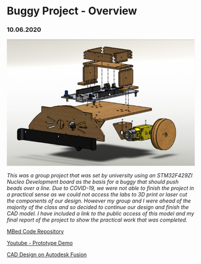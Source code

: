 <h1> Buggy Project - Overview </h1>

<h3> 10.06.2020 </h3>

<img src="https://github.com/chellij/RIJ-Portfolio/blob/master/3.%20Buggy%20Project/Exploded%20Diagram.png" width="600">

*This was a group project that was set by university using an STM32F429ZI Nucleo
Development board as the basis for a buggy that should push beads over a line. Due to
COVID-19, we were not able to finish the project in a practical sense as we could not access
the labs to 3D print or laser cut the components of our design. However my group and I
were ahead of the majority of the class and so decided to continue our design and finish
the CAD model. I have included a link to the public access of this model and my final report
of the project to show the practical work that was completed.*

[MBed Code Repository](https://jaffacat@os.mbed.com/users/jaffacat/code/BuggyDesign/)

[Youtube - Prototype Demo](https://www.youtube.com/watch?v=dmspv1YI-D4&feature=youtu.be)

[CAD Design on Autodesk Fusion](https://students5859.autodesk360.com/g/shares/SH56a43QTfd62c1cd968c333b426d042c16f)

